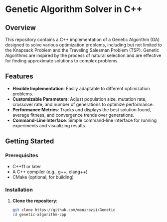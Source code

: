# Genetic Algorithm Solver in C++

## Overview
This repository contains a C++ implementation of a Genetic Algorithm (GA) designed to solve various optimization problems, including but not limited to the Knapsack Problem and the Traveling Salesman Problem (TSP). Genetic Algorithms are inspired by the process of natural selection and are effective for finding approximate solutions to complex problems.

## Features
- **Flexible Implementation**: Easily adaptable to different optimization problems.
- **Customizable Parameters**: Adjust population size, mutation rate, crossover rate, and number of generations to optimize performance.
- **Performance Metrics**: Tracks and displays the best solution found, average fitness, and convergence trends over generations.
- **Command-Line Interface**: Simple command-line interface for running experiments and visualizing results.

## Getting Started

### Prerequisites
- C++11 or later
- A C++ compiler (e.g., g++, clang++)
- CMake (optional, for building)

### Installation
1. **Clone the repository**:
   ```bash
   git clone https://github.com/manirazii/Genetic
   cd genetic-algorithm-cpp
